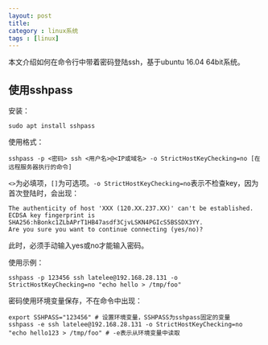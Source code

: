 ```yaml
---
layout: post
title: 
category : linux系统
tags : [linux]
---
```


本文介绍如何在命令行中带着密码登陆ssh，基于ubuntu 16.04 64bit系统。
<!-- more -->

## 使用sshpass
安装：  
```
sudo apt install sshpass
```

使用格式：  
```
sshpass -p <密码> ssh <用户名>@<IP或域名> -o StrictHostKeyChecking=no [在远程服务器执行的命令]

```
`<>`为必填项，`[]`为可选项。`-o StrictHostKeyChecking=no`表示不检查key，因为首次登陆时，会出现：  
```
The authenticity of host 'XXX (120.XX.237.XX)' can't be established.
ECDSA key fingerprint is SHA256:hBonkc1ZLbAPrT1HB47asdf3CjvLSKN4PGIcS5BSSDX3YY.
Are you sure you want to continue connecting (yes/no)?
```
此时，必须手动输入yes或no才能输入密码。  

使用示例：  
```
sshpass -p 123456 ssh latelee@192.168.28.131 -o StrictHostKeyChecking=no "echo hello > /tmp/foo"
```

密码使用环境变量保存，不在命令中出现：
```
export SSHPASS="123456" # 设置环境变量，SSHPASS为sshpass固定的变量
sshpass -e ssh latelee@192.168.28.131 -o StrictHostKeyChecking=no "echo hello123 > /tmp/foo" # -e表示从环境变量中读取

```

